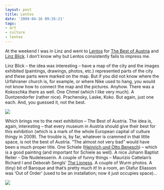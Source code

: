 ```yaml
---
layout: post
title: Lentos
date: '2009-04-16 09:26:21'
tags:
- art
- culture
- lentos
---
```


At the weekend I was in Linz and went to [Lentos](http://www.lentos.at/de/) for [The Best of Austria](http://www.lentos.at/de/45_1764.asp) and [Linz Blick](http://www.lentos.at/de/45_1765.asp). I don’t know why but Lentos consistently fails to impress me. 

Linz Blick – the idea was interesting – have a map of the city and the images exhibited (paintings, drawings, photos, etc.) represented parts of the city and these parts were marked on the map. But if you did not know where the Urfahraner church is, for example, or where Nike used to hang, you would not know how to connect the map and the pictures. Anyhow. There was a Kokoschka there as well. One Chmel (which I like very much). A Duntzendorfer (rather nice). Prachensky, Laske, Koko. But again, just one each. And, you guessed it, not the best. 

![](/content/images/2015/08/dsc01102.jpg)

Which brings me to the next exhibition – The Best of Austria. The idea is, again, interesting – that every museum in Austria should give their best for this exhibition (which is a mark of the whole European capital of culture thingy in 2009). The trouble is, by far, whatever is crammed in that little space, is not the best of Austria. “The almost not very bad” would have been a much proper title. One Schiele ([Heinrich und Otto Benesch](http://www.artinfo.com/news/enlarged_image/29981/133494/)) – which is a good painting (and important for Schiele as well). A nice Johann Baptist Reiter – Die Nudelesserin. A couple of funny things – Maurizio Cattelan’s Richard I and Deborah Sengls’ [The Lioness](http://www.lentos.at/img/5003_l.jpg). A couple of Wurm photos. A (tiny) bit of Baroque and that’s pretty much it! In a room, an Olafur Eliasson was ‘Out of Order’ (used to be an installation; now it just occupies space)… 

![](/content/images/2015/08/dsc010961.jpg)
